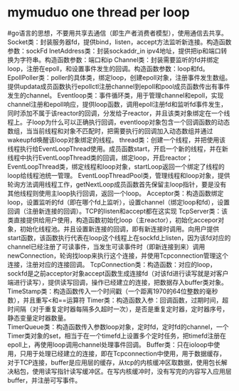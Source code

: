  # mymuduo  one thread per loop 
#go语言的思想，不要用共享去通信（即生产者消费者模型），使用通信去共享。 
Socket类：封装服务器fd，提供bind，listen，accept方法监听新连接。构造函数参数：sockFd
InetAddress类：封装sockaddr_in ipv4地址，提供把ip和端口转换为字符串。构造函数参数：端口和ip
Channel类：封装需要监听的fd并绑定loop，注册在epoll，和设置事件发生的回调。构造函数参数：loop和fd。
EpollPoller类：poller的具体类，绑定loop，创建epoll对象，注册事件发生数组。提供updata成员函数执行epollctl注册channel到epoll和pool成员函数传出有事件发生的channel。
Eventloop类：事件循环类，用于管理channel和epoll，实现channel注册和epoll响应，提供loop函数，调用epoll注册fd和监听fd事件发生，同时添加不属于该reactor的回调，分发给子reactor，并且该类对象绑定在一个线程上。子loop为什么可以正确执行回调，eventloop对象包含一个回调函数的动态数组，当当前线程和对象不匹配时，把需要执行的回调加入动态数组并通过wakeupfd唤醒该loop对象绑定的线程。
thread类：创建一个线程，并把使用该线程执行给EventLoopThread使用。成员函数start，开启一个新的线程，并在新线程中执行EventLoopThread类的回调，绑定loop，开启reactor；
EventLoopThread类，绑定线程和loop对象，startLoop返回一个绑定了线程的loop给线程池统一管理。
EventLoopThreadPool类，管理线程和loop对象，提供轮询方法调用线程工作，getNextLoop成员函数首先保留主loop指针，要是没有其他线程则使用主loop执行回调，返回一个loop。
Acceptor类：构造函数绑定loop，设置监听的fd（即在哪个fd上监听），设置channel（绑定loop和fd），设置回调（注册新连接的回调）。TCP的listen和accept都在这实现
TcpServer类：该类直接提供给用户使用，构造函数初始化loop（主reactor），初始化accepor对象，初始化线程池。并且设置新连接的回调，即有新连接时调用。向用户提供start函数，该函数执行代表在loop这个线程上在sockfd上listen，因为该fd对应的channel已经注册了可读事件，当发生可读事件时（即新连接到来）调用newConnection，轮询找loop来执行这个连接，并使用Tcpconnection管理这个连接，注册对应的连接回调。
TcpConnection类：构造函数：对应的loop，sockfd是之前acceptor对象accept函数生成连接fd（对该fd进行读写就是对客户端进行读写），提供读写回调，操作已经建立的连接，把数据存入buffer类对象。
TimeStamp类：构造函数传入一个时间戳（一个距离1970的64位整数的毫秒数），并且重写<和==运算符
Timer类：构造函数入参：回调函数，过期时间，超时间隔（对于重复定时器每隔多久超时一次），是否是重复定时器，定时器序号，静态变量定时器数量。  
TimerQueue类：构造函数传入参数loop对象，定时fd，定时fd的channel，一个Timer类对象的set，相当于在一个timefd上设置多个定时任务，把timefd注册在epoll上，再使用loop调用channel处理事件回调。
Buffer类：只在ioloop中使用，只用于处理已经建立的连接，即在Tcpconnection中使用，用于数据缓存，对于TCP连接，buffer是应用层的缓存，从tcp的内核缓冲区取数据，使用包长解决粘包，使用读写指针读写缓冲区。在写内核缓冲时，没有写完的内容写入应用层buffer，并注册可写事件。

